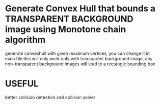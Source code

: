 # Generate Convex Hull that bounds a TRANSPARENT BACKGROUND image using Monotone chain algorithm

generate convexhull with given maximum vertices, you can change it in main file
this will only work only with transparent background image, any non-transparent background images will lead to a rectangle bounding box
# USEFUL
better collision detection and collision solver
